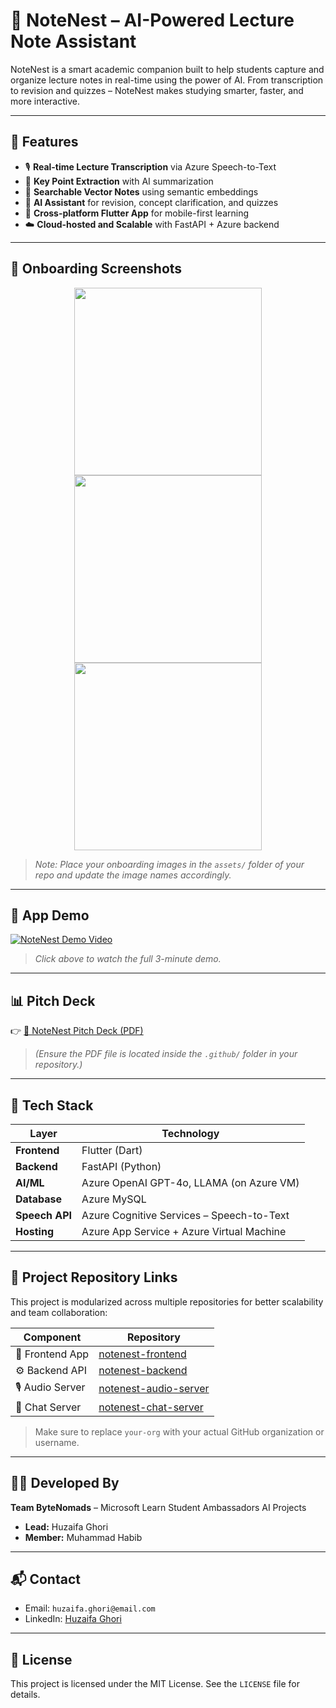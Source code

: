 # 📘 NoteNest – AI-Powered Lecture Note Assistant

NoteNest is a smart academic companion built to help students capture and organize lecture notes in real-time using the power of AI. From transcription to revision and quizzes – NoteNest makes studying smarter, faster, and more interactive.

---

## 🚀 Features

- 🎙️ **Real-time Lecture Transcription** via Azure Speech-to-Text  
- 🧠 **Key Point Extraction** with AI summarization  
- 🔎 **Searchable Vector Notes** using semantic embeddings  
- 💬 **AI Assistant** for revision, concept clarification, and quizzes  
- 📲 **Cross-platform Flutter App** for mobile-first learning  
- ☁️ **Cloud-hosted and Scalable** with FastAPI + Azure backend  

---

## 📱 Onboarding Screenshots

<div align="center">
  <img src="ob3.png" width="300"/>
  <img src="ob2.png" width="300"/>
  <img src="ob1.png" width="300"/>
</div>

> *Note: Place your onboarding images in the `assets/` folder of your repo and update the image names accordingly.*

---

## 🎥 App Demo

[![NoteNest Demo Video](https://img.youtube.com/vi/your_video_id/0.jpg)](https://www.youtube.com/watch?v=your_video_id)
> *Click above to watch the full 3-minute demo.*

---

## 📊 Pitch Deck

👉 [📂 NoteNest Pitch Deck (PDF)](./.github/NoteNest_PitchDeck.pdf)

> *(Ensure the PDF file is located inside the `.github/` folder in your repository.)*

---

## 🧰 Tech Stack

| Layer         | Technology                                  |
|---------------|----------------------------------------------|
| **Frontend**  | Flutter (Dart)                              |
| **Backend**   | FastAPI (Python)                            |
| **AI/ML**     | Azure OpenAI GPT-4o, LLAMA (on Azure VM)    |
| **Database**  | Azure MySQL                                 |
| **Speech API**| Azure Cognitive Services – Speech-to-Text   |
| **Hosting**   | Azure App Service + Azure Virtual Machine   |

---

## 🔗 Project Repository Links

This project is modularized across multiple repositories for better scalability and team collaboration:

| Component        | Repository                                                                 |
|------------------|-----------------------------------------------------------------------------|
| 📱 Frontend App   | [notenest-frontend](https://github.com/your-org/notenest-frontend)         |
| ⚙️ Backend API    | [notenest-backend](https://github.com/your-org/notenest-backend)           |
| 🎙️ Audio Server   | [notenest-audio-server](https://github.com/your-org/notenest-audio-server) |
| 💬 Chat Server    | [notenest-chat-server](https://github.com/your-org/notenest-chat-server)   |

> Make sure to replace `your-org` with your actual GitHub organization or username.

---

## 👨‍💻 Developed By

**Team ByteNomads** – Microsoft Learn Student Ambassadors AI Projects  
- **Lead:** Huzaifa Ghori  
- **Member:** Muhammad Habib  

---

## 📬 Contact

- Email: `huzaifa.ghori@email.com`  
- LinkedIn: [Huzaifa Ghori](https://www.linkedin.com/in/your-profile)  

---

## 📝 License

This project is licensed under the MIT License. See the `LICENSE` file for details.
